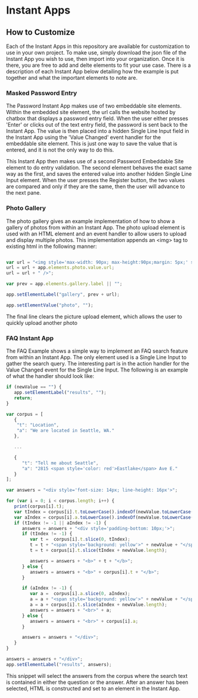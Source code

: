 # Instant Apps

## How to Customize
Each of the Instant Apps in this repository are available for customization to use in your own project. 
To make use, simply download the json file of the Instant App you wish to use, then import into your organization.
Once it is there, you are free to add and delte elements to fit your use case. There is a description of 
each Instant App below detailing how the example is put together and what the important elements to note are. 


### Masked Password Entry 
The Password Instant App makes use of two embeddable site elements. Within the embedded site element, the url calls the 
website hosted by chatbox that displays a password entry field. When the user either presses 'Enter' or clicks out of
the text entry field, the password is sent back to the Instant App. The value is then placed into a hidden Single Line 
Input field in the Instant App using the 'Value Changed' event handler for the embeddable site element. 
This is just one way to save the value that is entered, and it is not the only way to do this.

This Instant App then makes use of a second Password Embeddable Site element to do entry validation. The second element
behaves the exact same way as the first, and saves the entered value into another hidden Single Line Input element.
When the user presses the Register button, the two values are compared and only if they are the same, then the user 
will advance to the next pane.


### Photo Gallery
The photo gallery gives an example implementation of how to show a gallery of photos from within an Instant App. The
photo upload element is used with an HTML element and an event handler to allow users to upload and display multiple
photos. This implementation appends an \<img> tag to existing html in the following manner:

``` javascript

var url = "<img style='max-width: 90px; max-height:90px;margin: 5px;' src=";
url = url + app.elements.photo.value.url;
url = url + " />";

var prev = app.elements.gallery.label || "";

app.setElementLabel("gallery", prev + url);

app.setElementValue("photo", "");

```

The final line clears the picture upload element, which allows the user to quickly upload another photo


### FAQ Instant App
The FAQ Example shows a simple way to implement an FAQ search feature from within an Instant App. The only element
used is a Single Line Input to gather the search query. The interesting part is in the action handler
for the Value Changed event for the Single Line Input. The following is an example of what the handler should look like:

``` javascript
if (newValue == "") {
   app.setElementLabel("results", "");
   return;
}

var corpus = [
   {
    "t": "Location",
    "a": "We are located in Seattle, WA."
   },

   ...

   {
      "t": "Tell me about Seattle",
      "a": "2815 <span style='color: red'>Eastlake</span> Ave E."
   }
];

var answers = "<div style='font-size: 14px; line-height: 16px'>";

for (var i = 0; i < corpus.length; i++) {
   print(corpus[i].t);
   var tIndex = corpus[i].t.toLowerCase().indexOf(newValue.toLowerCase());
   var aIndex = corpus[i].a.toLowerCase().indexOf(newValue.toLowerCase());
   if (tIndex != -1 || aIndex != -1) {
      answers = answers + "<div style='padding-bottom: 10px;'>";
      if (tIndex != -1) {
         var t =  corpus[i].t.slice(0, tIndex);
         t = t + "<span style='background: yellow'>" + newValue + "</span>";
         t = t + corpus[i].t.slice(tIndex + newValue.length);

         answers = answers + "<b>" + t + "</b>";
      } else {
         answers = answers + "<b>" + corpus[i].t + "</b>";
      }

      if (aIndex != -1) {
         var a =  corpus[i].a.slice(0, aIndex);
         a = a + "<span style='background: yellow'>" + newValue + "</span>";
         a = a + corpus[i].t.slice(aIndex + newValue.length);
         answers = answers + "<br>" + a;
      } else {
         answers = answers + "<br>" + corpus[i].a;
      }

      answers = answers + "</div>";
   }
}

answers = answers + "</div>";
app.setElementLabel("results", answers);
```

This snippet will select the answers from the corpus where the search text is contained in either the question or the answer.
After an answer has been selected, HTML is constructed and set to an element in the Instant App.
